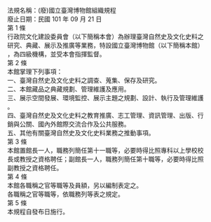 法規名稱：(廢)國立臺灣博物館組織規程  
廢止日期：民國 101 年 09 月 21 日  
第 1 條  
行政院文化建設委員會（以下簡稱本會）為辦理臺灣自然史及文化史料之  
研究、典藏、展示及推廣等業務，特設國立臺灣博物館（以下簡稱本館）  
，為四級機構，並受本會指揮監督。  
第 2 條  
本館掌理下列事項：  
一、臺灣自然史及文化史料之調查、蒐集、保存及研究。  
二、本館藏品之典藏規劃、管理維護及應用。  
三、展示空間發展、環境監控、展示主題之規劃、設計、執行及管理維護  
。  
四、臺灣自然史及文化史料之教育推廣、志工管理、資訊管理、出版、行  
銷與公關、國內外館際交流合作及公共服務。  
五、其他有關臺灣自然史及文化史料業務之推動事項。  
第 3 條  
本館置館長一人，職務列簡任第十一職等，必要時得比照專科以上學校校  
長或教授之資格聘任；副館長一人，職務列簡任第十職等，必要時得比照  
副教授之資格聘任。  
第 4 條  
本館各職稱之官等職等及員額，另以編制表定之。  
各職稱之官等職等，依職務列等表之規定。  
第 5 條  
本規程自發布日施行。  


